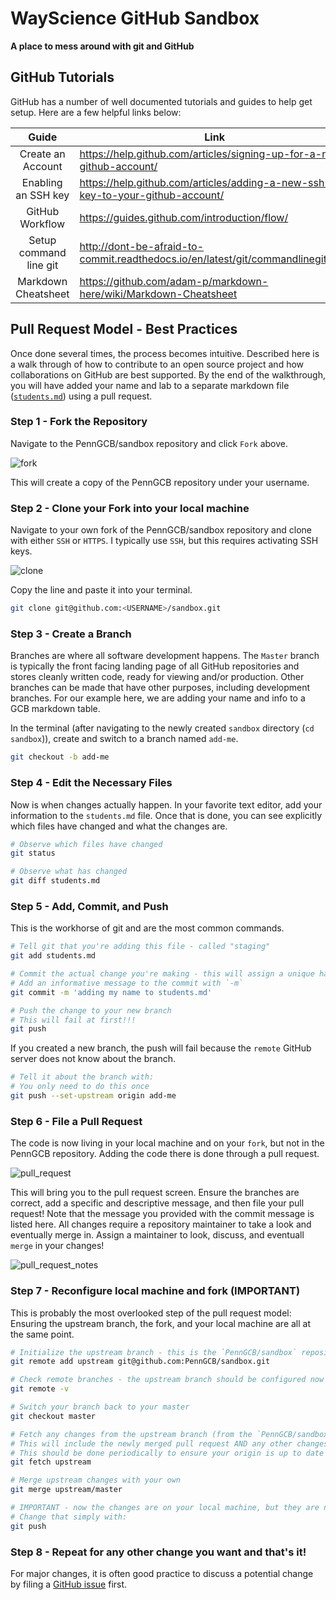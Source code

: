 # WayScience GitHub Sandbox

**A place to mess around with git and GitHub**

## GitHub Tutorials

GitHub has a number of well documented tutorials and guides to help get setup.
Here are a few helpful links below:

| Guide | Link |
| :---: | ---- |
| Create an Account | https://help.github.com/articles/signing-up-for-a-new-github-account/ |
| Enabling an SSH key | https://help.github.com/articles/adding-a-new-ssh-key-to-your-github-account/ |
| GitHub Workflow | https://guides.github.com/introduction/flow/ |
| Setup command line git | http://dont-be-afraid-to-commit.readthedocs.io/en/latest/git/commandlinegit.html
| Markdown Cheatsheet | https://github.com/adam-p/markdown-here/wiki/Markdown-Cheatsheet |

## Pull Request Model - Best Practices

Once done several times, the process becomes intuitive.
Described here is a walk through of how to contribute to an open source project and how collaborations on GitHub are best supported.
By the end of the walkthrough, you will have added your name and lab to a separate markdown file ([`students.md`](students.md)) using a pull request.

### Step 1 - Fork the Repository

Navigate to the PennGCB/sandbox repository and click `Fork` above.

![fork](images/fork.png?raw=true)

This will create a copy of the PennGCB repository under your username.

### Step 2 - Clone your Fork into your local machine

Navigate to your own fork of the PennGCB/sandbox repository and clone with either `SSH` or `HTTPS`.
I typically use `SSH`, but this requires activating SSH keys.

![clone](images/clone.png?raw=true)

Copy the line and paste it into your terminal.

```sh
git clone git@github.com:<USERNAME>/sandbox.git
```

### Step 3 - Create a Branch

Branches are where all software development happens.
The `Master` branch is typically the front facing landing page of all GitHub repositories and stores cleanly written code, ready for viewing and/or production.
Other branches can be made that have other purposes, including development branches.
For our example here, we are adding your name and info to a GCB markdown table.

In the terminal (after navigating to the newly created `sandbox` directory (`cd sandbox`)), create and switch to a branch named `add-me`.

```sh
git checkout -b add-me
```

### Step 4 - Edit the Necessary Files

Now is when changes actually happen.
In your favorite text editor, add your information to the `students.md` file.
Once that is done, you can see explicitly which files have changed and what the changes are.

```sh
# Observe which files have changed
git status

# Observe what has changed
git diff students.md
```

### Step 5 - Add, Commit, and Push

This is the workhorse of git and are the most common commands.

```sh
# Tell git that you're adding this file - called "staging"
git add students.md 

# Commit the actual change you're making - this will assign a unique hash to the change
# Add an informative message to the commit with `-m` 
git commit -m 'adding my name to students.md'

# Push the change to your new branch
# This will fail at first!!!
git push
```

If you created a new branch, the push will fail because the `remote` GitHub server does not know about the branch.

```sh
# Tell it about the branch with:
# You only need to do this once
git push --set-upstream origin add-me
```

### Step 6 - File a Pull Request

The code is now living in your local machine and on your `fork`, but not in the PennGCB repository.
Adding the code there is done through a pull request.

![pull_request](images/pull_request.png?raw=true)

This will bring you to the pull request screen.
Ensure the branches are correct, add a specific and descriptive message, and then file your pull request!
Note that the message you provided with the commit message is listed here.
All changes require a repository maintainer to take a look and eventually merge in.
Assign a maintainer to look, discuss, and eventuall `merge` in your changes!

![pull_request_notes](images/pull_request_notes.png?raw=true)

### Step 7 - Reconfigure local machine and fork (IMPORTANT)

This is probably the most overlooked step of the pull request model: Ensuring the upstream branch, the fork, and your local machine are all at the same point.

```sh
# Initialize the upstream branch - this is the `PennGCB/sandbox` repository that your fork is of
git remote add upstream git@github.com:PennGCB/sandbox.git

# Check remote branches - the upstream branch should be configured now
git remote -v

# Switch your branch back to your master
git checkout master

# Fetch any changes from the upstream branch (from the `PennGCB/sandbox`)
# This will include the newly merged pull request AND any other changes made by others
# This should be done periodically to ensure your origin is up to date with the upstream
git fetch upstream

# Merge upstream changes with your own
git merge upstream/master

# IMPORTANT - now the changes are on your local machine, but they are not yet on your remote GitHub repository!
# Change that simply with:
git push
```

### Step 8 - Repeat for any other change you want and that's it!

For major changes, it is often good practice to discuss a potential change by filing a [GitHub issue](https://github.com/PennGCB/sandbox/issues) first.

